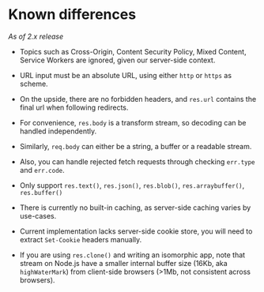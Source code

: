 
Known differences
=================

*As of 2.x release*

- Topics such as Cross-Origin, Content Security Policy, Mixed Content, Service Workers are ignored, given our server-side context.

- URL input must be an absolute URL, using either `http` or `https` as scheme.

- On the upside, there are no forbidden headers, and `res.url` contains the final url when following redirects.

- For convenience, `res.body` is a transform stream, so decoding can be handled independently.

- Similarly, `req.body` can either be a string, a buffer or a readable stream.

- Also, you can handle rejected fetch requests through checking `err.type` and `err.code`.

- Only support `res.text()`, `res.json()`, `res.blob()`, `res.arraybuffer()`, `res.buffer()`

- There is currently no built-in caching, as server-side caching varies by use-cases.

- Current implementation lacks server-side cookie store, you will need to extract `Set-Cookie` headers manually.

- If you are using `res.clone()` and writing an isomorphic app, note that stream on Node.js have a smaller internal buffer size (16Kb, aka `highWaterMark`) from client-side browsers (>1Mb, not consistent across browsers).
